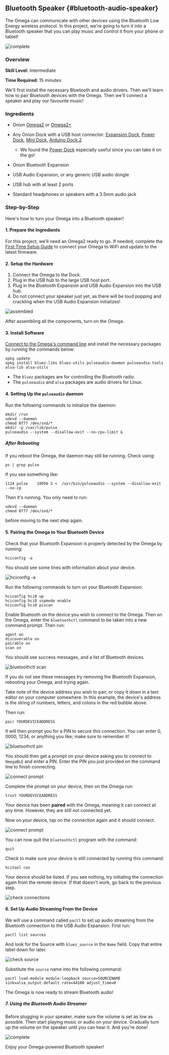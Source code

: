 ## Bluetooth Speaker {#bluetooth-audio-speaker}

The Omega can communicate with other devices using the Bluetooth Low Energy wireless protocol. In this project, we're going to turn it into a Bluetooth speaker that you can play music and control it from your phone or tablet!

![complete](./img/bluetooth-audio-complete.jpg)

<!-- // TODO: PHOTO: retake this photo so that the Omega is the focus, nicer background, make it nice and hip like (./img/airplay-receiver-dope.png) -->

### Overview

**Skill Level:** Intermediate

**Time Required:** 15 minutes

We'll first install the necessary Bluetooth and audio drivers. Then we'll learn how to pair Bluetooth devices with the Omega. Then we'll connect a speaker and play our favourite music!

### Ingredients

* Onion [Omega2](https://onion.io/store/omega2/) or [Omega2+](https://onion.io/store/omega2p/)

* Any Onion Dock with a USB host connector: [Expansion Dock](https://onion.io/store/expansion-dock/), [Power Dock](https://onion.io/store/power-dock/), [Mini Dock](https://onion.io/store/mini-dock/), [Arduino Dock 2](https://onion.io/store/arduino-dock-r2/)
	* We found the [Power Dock](https://onion.io/store/power-dock/) especially useful since you can take it on the go!
* Onion Bluetooth Expansion
* USB Audio Expansion, or any generic USB audio dongle
* USB hub with at least 2 ports
* Standard headphones or speakers with a 3.5mm audio jack

### Step-by-Step

Here's how to turn your Omega into a Bluetooth speaker!


#### 1. Prepare the Ingredients

For this project, we'll need an Omega2 ready to go. If needed, complete the [First Time Setup Guide](https://docs.onion.io/omega2-docs/first-time-setup.html) to connect your Omega to WiFi and update to the latest firmware.

#### 2. Setup the Hardware

1. Connect the Omega to the Dock.
1. Plug in the USB hub to the large USB host port.
1. Plug in the Bluetooth Expansion and USB Audio Expansion into the USB hub.
1. Do not connect your speaker just yet, as there will be loud popping and crackling when the USB Audio Expansion initializes!

![assembled](./img/bluetooth-audio-assembled.jpg)

After assembling all the components, turn on the Omega.


#### 3. Install Software

[Connect to the Omega's command line](https://docs.onion.io/omega2-docs/connecting-to-the-omega-terminal.html#connecting-to-the-omega-terminal) and install the necessary packages by running the commands below:

```
opkg update
opkg install bluez-libs bluez-utils pulseaudio-daemon pulseaudio-tools alsa-lib alsa-utils
```

* The `bluez` packages are for controlling the Bluetooth radio.
* The `pulseaudio` and `alsa` packages are audio drivers for Linux.

#### 4. Setting Up the `pulseaudio` daemon

Run the following commands to initialize the daemon:

```
mkdir /run
udevd --daemon
chmod 0777 /dev/snd/*
mkdir -p /var/lib/pulse
pulseaudio --system --disallow-exit --no-cpu-limit &
```

##### After Rebooting

If you reboot the Omega, the daemon may still be running. Check using:

```
ps | grep pulse
```

If you see something like:

```
1124 pulse    10956 S <  /usr/bin/pulseaudio --system --disallow-exit --no-cp
```

Then it's running. You only need to run:

```
udevd --daemon
chmod 0777 /dev/snd/*
```

before moving to the next step again.

#### 5. Pairing the Omega to Your Bluetooth Device

Check that your Bluetooth Expansion is properly detected by the Omega by running:

```
hciconfig -a
```

You should see some lines with information about your device.

![hciconfig -a](./img/bluetooth-audio-cli-01.png)

Run the following commands to turn on your Bluetooth Expansion:

```
hciconfig hci0 up
hciconfig hci0 sspmode enable
hciconfig hci0 piscan
```

Enable Bluetooth on the device you wish to connect to the Omega. Then on the Omega, enter the `bluetoothctl` command to be taken into a new command prompt. Then run:

```
agent on
discoverable on
pairable on
scan on
```

You should see success messages, and a list of Bluetooth devices.

![bluetoothctl scan](./img/bluetooth-audio-cli-02.png)

If you do not see these messages try removing the Bluetooth Expansion, rebooting your Omega, and trying again.

Take note of the device address you wish to pair, or copy it down in a text editor on your computer somewhere. In this example, the device's address is the string of numbers, letters, and colons in the red bubble above.

Then run:

```
pair YOURDEVICEADDRESS
```

It will then prompt you for a PIN to secure this connection. You can enter 0, 0000, 1234, or anything you like; make sure to remember it!

![bluetoothctl pin](./img/bluetooth-audio-cli-03.png)

You should then get a prompt on your device asking you to connect to `OmegaBLE` and enter a PIN. Enter the PIN you just provided on the command line to finish connecting.

![connect prompt](./img/bluetooth-audio-connect-prompt.png)

Complete the prompt on your device, then on the Omega run:

```
trust YOURDEVICEADDRESS
```

Your device has been **paired** with the Omega, meaning it can connect at any time. However, they are still not connected yet.

Now on your device, tap on the connection again and it should connect.

![connect prompt](./img/bluetooth-audio-connected.png)

You can now quit the `bluetoothctl` program with the command:

```
quit
```

Check to make sure your device is still connected by running this command:

```
hcitool con
```

Your device should be listed. If you see nothing, try initiating the connection again from the remote device. If that doesn't work, go back to the previous step.

![check connections](./img/bluetooth-audio-cli-04.png)

#### 6. Set Up Audio Streaming From the Device

We will use a command called `pactl` to set up audio streaming from the Bluetooth connection to the USB Audio Expansion. First run:

```
pactl list sources
```

And look for the Source with `bluez_source` in the `Name` field. Copy that entire label down for later.

![check source](./img/bluetooth-audio-cli-05.png)

Substitute the `source` name into the following command:

```
pactl load-module module-loopback source=SOURCENAME sink=alsa_output.default rate=44100 adjust_time=0
```

The Omega is now ready to stream Bluetooth audio!


##### 7. Using the Bluetooth Audio Streamer

Before plugging in your speaker, make sure the volume is set as low as possible. Then start playing music or audio on your device. Gradually turn up the volume on the speaker until you can hear it. And you're done!

![complete](./img/bluetooth-audio-complete.jpg)

Enjoy your Omega-powered Bluetooth speaker!
